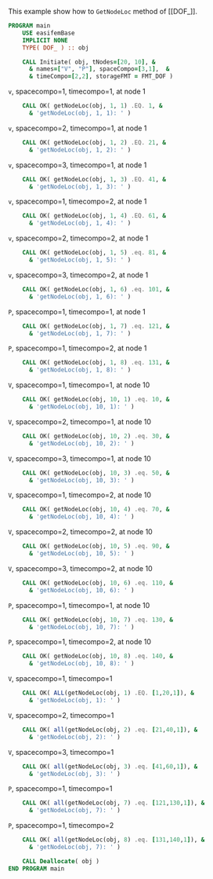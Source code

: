 This example show how to `GetNodeLoc` method of [[DOF_]].

```fortran
PROGRAM main
    USE easifemBase
    IMPLICIT NONE
    TYPE( DOF_ ) :: obj
```


```fortran
    CALL Initiate( obj, tNodes=[20, 10], &
      & names=["V", "P"], spaceCompo=[3,1],  &
      & timeCompo=[2,2], storageFMT = FMT_DOF )
```

`v`, spacecompo=1, timecompo=1, at node 1

```fortran
    CALL OK( getNodeLoc(obj, 1, 1) .EQ. 1, &
      & 'getNodeLoc(obj, 1, 1): ' )
```

`v`, spacecompo=2, timecompo=1, at node 1

```fortran
    CALL OK( getNodeLoc(obj, 1, 2) .EQ. 21, &
      & 'getNodeLoc(obj, 1, 2): ' )
```

`v`, spacecompo=3, timecompo=1, at node 1

```fortran
    CALL OK( getNodeLoc(obj, 1, 3) .EQ. 41, &
      & 'getNodeLoc(obj, 1, 3): ' )
```

`v`, spacecompo=1, timecompo=2, at node 1

```fortran
    CALL OK( getNodeLoc(obj, 1, 4) .EQ. 61, &
      & 'getNodeLoc(obj, 1, 4): ' )
```

`v`, spacecompo=2, timecompo=2, at node 1

```fortran
    CALL OK( getNodeLoc(obj, 1, 5) .eq. 81, &
      & 'getNodeLoc(obj, 1, 5): ' )
```

`v`, spacecompo=3, timecompo=2, at node 1

```fortran
    CALL OK( getNodeLoc(obj, 1, 6) .eq. 101, &
      & 'getNodeLoc(obj, 1, 6): ' )
```

`P`, spacecompo=1, timecompo=1, at node 1

```fortran
    CALL OK( getNodeLoc(obj, 1, 7) .eq. 121, &
      & 'getNodeLoc(obj, 1, 7): ' )
```

`P`, spacecompo=1, timecompo=2, at node 1

```fortran
    CALL OK( getNodeLoc(obj, 1, 8) .eq. 131, &
      & 'getNodeLoc(obj, 1, 8): ' )
```

`V`, spacecompo=1, timecompo=1, at node 10

```fortran
    CALL OK( getNodeLoc(obj, 10, 1) .eq. 10, &
      & 'getNodeLoc(obj, 10, 1): ' )
```

`V`, spacecompo=2, timecompo=1, at node 10

```fortran
    CALL OK( getNodeLoc(obj, 10, 2) .eq. 30, &
      & 'getNodeLoc(obj, 10, 2): ' )
```

`V`, spacecompo=3, timecompo=1, at node 10

```fortran
    CALL OK( getNodeLoc(obj, 10, 3) .eq. 50, &
      & 'getNodeLoc(obj, 10, 3): ' )
```

`V`, spacecompo=1, timecompo=2, at node 10

```fortran
    CALL OK( getNodeLoc(obj, 10, 4) .eq. 70, &
      & 'getNodeLoc(obj, 10, 4): ' )
```

`V`, spacecompo=2, timecompo=2, at node 10

```fortran
    CALL OK( getNodeLoc(obj, 10, 5) .eq. 90, &
      & 'getNodeLoc(obj, 10, 5): ' )
```

`V`, spacecompo=3, timecompo=2, at node 10

```fortran
    CALL OK( getNodeLoc(obj, 10, 6) .eq. 110, &
      & 'getNodeLoc(obj, 10, 6): ' )
```

`P`, spacecompo=1, timecompo=1, at node 10

```fortran
    CALL OK( getNodeLoc(obj, 10, 7) .eq. 130, &
      & 'getNodeLoc(obj, 10, 7): ' )
```

`P`, spacecompo=1, timecompo=2, at node 10

```fortran
    CALL OK( getNodeLoc(obj, 10, 8) .eq. 140, &
      & 'getNodeLoc(obj, 10, 8): ' )
```

`V`, spacecompo=1, timecompo=1

```fortran
    CALL OK( ALL(getNodeLoc(obj, 1) .EQ. [1,20,1]), &
      & 'getNodeLoc(obj, 1): ' )
```

`V`, spacecompo=2, timecompo=1

```fortran
    CALL OK( all(getNodeLoc(obj, 2) .eq. [21,40,1]), &
      & 'getNodeLoc(obj, 2): ' )
```

`V`, spacecompo=3, timecompo=1

```fortran
    CALL OK( all(getNodeLoc(obj, 3) .eq. [41,60,1]), &
      & 'getNodeLoc(obj, 3): ' )
```

`P`, spacecompo=1, timecompo=1

```fortran
    CALL OK( all(getNodeLoc(obj, 7) .eq. [121,130,1]), &
      & 'getNodeLoc(obj, 7): ' )
```

`P`, spacecompo=1, timecompo=2

```fortran
    CALL OK( all(getNodeLoc(obj, 8) .eq. [131,140,1]), &
      & 'getNodeLoc(obj, 7): ' )
```

```fortran
    CALL Deallocate( obj )
END PROGRAM main
```
